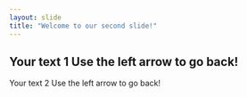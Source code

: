 ```yaml
---
layout: slide
title: "Welcome to our second slide!"
---
```

Your text 1
Use the left arrow to go back!
---
Your text 2
Use the left arrow to go back!
